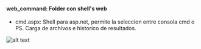 #### web_command: Folder con shell's web
* cmd.aspx: Shell para asp.net, permite la seleccion entre consola cmd o PS. Carga de archivos e historico de resultados.

![alt text](https://github.com/daniel2005d/scripts/blob/master/img/demo_aspshell.png)